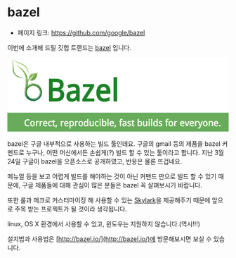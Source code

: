 bazel
==================================================
- 페이지 링크: https://github.com/google/bazel

이번에 소개해 드릴 깃헙 트랜드는 [bazel](http://bazel.io/) 입니다.

![이미지](../img/009-05.png)

bazel은 구글 내부적으로 사용하는 빌드 툴인데요.
구글의 gmail 등의 제품을 bazel 커멘드로 누구나, 어떤 머신에서든 손쉽게(?) 빌드 할 수 있는 툴이라고 합니다. 지난 3월 24일 구글이 bazel을 오픈소스로 공개하였고, 반응은 물론 뜨겁네요.

메뉴얼 등을 보고 어렵게 빌드를 해야하는 것이 아닌 커맨드 만으로 빌드 할 수 있기 때문에, 구글 제품들에 대해 관심이 많은 분들은 bazel 꼭 살펴보시기 바랍니다. 

또한 룰과 메크로 커스터마이징 해 사용할 수 있는 [Skylark](http://bazel.io/docs/skylark/index.html)을 제공해주기 때문에 앞으로 주목 받는 프로젝트가 될 것이라 생각됩니다.

linux, OS X 환경에서 사용할 수 있고, 윈도우는 지원하지 않습니다.(역시!!!) 

설치법과 사용법은 [http://bazel.io/](http://bazel.io/)에 방문해보시면 보실 수 있습니다. 
